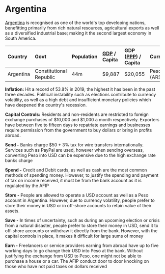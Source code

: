 # Argentina

[Argentina](https://en.wikipedia.org/wiki/Argentina) is recognised as one of the world's top developing nations, benefitting primarily from rich natural resources, agricultural exports as well as a diversified industrial base; making it the second largest economy in South America. 

| **Country** | Govt | Population | [GDP](https://en.wikipedia.org/wiki/Gross_domestic_product) / Capita | GDP \([PPP](https://en.wikipedia.org/wiki/Purchasing_power_parity)\) / Capita | Currency | Capital Controls |
| :--- | :--- | :--- | :--- | :--- | :--- | :--- |
| Argentina | Constitutional Republic  | 44m | $9,887 | $20,055 | Peso \(ARS\) | Yes |

**Inflation:** Hit a record of 53.8% in 2019, the highest it has been in the past three decades. Political instability such as elections contribute to currency volatility, as well as a high debt and insufficient monetary policies which have deepened the country's recession.

**Capital Controls:** Residents and non-residents are restricted to foreign exchange purchases of $10,000 and $1,000 a month respectively. Exporters have between five to fifteen days to repatriate earnings and businesses require permission from the government to buy dollars or bring in profits abroad. 

**Send -**  Banks charge $50 + 3% tax for wire transfers internationally. Services such as PayPal are used, however when sending overseas, converting Peso into USD can be expensive due to the high exchange rate banks charge 

**Spend -** Credit and Debit cards, as well as cash are the most common methods of spending money. However, to justify the spending and payment of tax on income received, it must be from the bank account as it is regulated by the AFIP

**Store -** People are allowed to operate a USD account as well as a Peso account in Argentina. However, due to currency volatility, people prefer to store their money in USD or in off-shore accounts to retain value of their assets. 

**Save -** In times of uncertainty, such as during an upcoming election or crisis from a natural disaster, people prefer to store their money in USD, send it to off-shore accounts or withdraw it directly from the bank. However, with the capital controls in place, it makes it difficult for large sums of money

**Earn -** Freelancers or service providers earning from abroad have up to five working days to go change their USD into Peso at the bank. Without justifying the exchange from USD to Peso, one might not be able to purchase a house or a car. The AFIP conduct door to door knocking on those who have not paid taxes on dollars received

